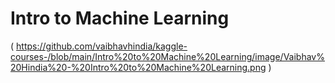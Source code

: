 # Intro to Machine Learning 

( https://github.com/vaibhavhindia/kaggle-courses-/blob/main/Intro%20to%20Machine%20Learning/image/Vaibhav%20Hindia%20-%20Intro%20to%20Machine%20Learning.png )
